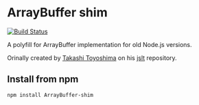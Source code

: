 ArrayBuffer shim
====
[![Build Status](https://drone.io/github.com/ianko/ArrayBuffer-shim/status.png)](https://drone.io/github.com/ArrayBuffer-shim/latest)


A polyfill for ArrayBuffer implementation for old Node.js versions.

Orinally created by [Takashi Toyoshima](https://github.com/toyoshim) on his [jslt](https://github.com/toyoshim/jslt) repository.

## Install from npm

    npm install ArrayBuffer-shim

